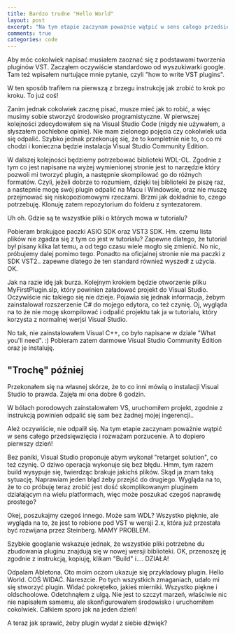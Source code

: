 ```yaml
---
title: Bardzo trudne "Hello World"
layout: post
excerpt: "Na tym etapie zaczynam poważnie wątpić w sens całego przedsięwzięcia i rozważam porzucenie. A to dopiero pierwszy dzień!"
comments: true
categories: code
---
```





<p>Aby móc cokolwiek napisać musiałem zaoznać się z podstawami tworzenia pluginów VST. Zacząłem oczywiście standardowo od wyszukiwarki google. Tam też wpisałem nurtujące mnie pytanie, czyli "how to write VST plugins".</p>

<p>W ten sposób trafiłem na pierwszą z brzegu instrukcję jak zrobić to krok po kroku. To już coś!</p>

<p>Zanim jednak cokolwiek zacznę pisać, musze mieć jak to robić, a więc musimy sobie stworzyć środowisko programistyczne. W pierwszej kolejności zdecydowałem się na Visual Studio Code (nigdy nie używałem, a słyszałem pochlebne opinie). Nie mam zielonego pojęcia czy cokolwiek uda się odpalić. Szybko jednak przekonuję się, że to kompletnie nie to, o co mi chodzi i konieczna będzie instalacja Visual Studio Community Edition.</p>

<p>W dalszej kolejności będziemy potrzebować biblioteki WDL-OL. Zgodnie z tym co jest napisane na wyżej wymienionej stronie jest to narzędzie który pozwoli mi tworzyć plugin, a następnie skompilować go do różnych formatów. Czyli, jeżeli dobrze to rozumiem, dzięki tej biblioteki że piszę raz, a nastepnie mogę swój plugin odpalić na Macu i Windowsie, oraz nie muszę przejmować się niskopoziomowymi rzeczami. Brzmi jak dokładnie to, czego potrzebuję. Klonuję zatem repozytorium do folderu z syntezatorem.</p>

<p>Uh oh. Gdzie są te wszystkie pliki o których mowa w tutorialu?</p>

<p>Pobieram brakujące paczki ASIO SDK oraz VST3 SDK. Hm. czemu lista plików nie zgadza się z tym co jest w tutorialu? Zapewne dlatego, że tutorial był pisany kilka lat temu, a od tego czasu wiele mogło się zmienić. No nic, próbujemy dalej pomimo tego. Ponadto na oficjalnej stronie nie ma paczki z SDK VST2.. zapewne dlatego że ten standard również wyszedł z użycia. OK. </p>

<p>Jak na razie idę jak burza. Kolejnym krokiem będzie otworzenie pliku MyFirstPlugin.slp, który powinien załadować projekt do Visual Studio. Oczywiście nic takiego się nie dzieje. Pojawia się jednak informacja, żebym zainstalował rozszerzenie C# do mojego edytora, co też czynię. Oj, wygląda na to że nie mogę skompilować i odpalić projektu tak ja w tutorialu, który korzysta z normalnej werjsi Visual Studio.</p>

<p>No tak, nie zainstalowałem Visual C++, co było napisane w dziale "What you'll need". :) Pobieram zatem darmowe Visual Studio Community Edition oraz je instaluję.</p>

<h2>"Trochę" później</h2>


<p>Przekonałem się na własnej skórze, że to co inni mówią o instalacji Visual Studio to prawda. Zajęła mi ona dobre 6 godzin.</p>

<p>W bólach porodowych zainstalowałem VS, uruchomiłem projekt, zgodnie z instrukcją powinien odpalić się sam bez żadnej mojej ingerencji..</p>


<p>Ależ oczywiście, nie odpalił się. Na tym etapie zaczynam poważnie wątpić w sens całego przedsięwzięcia i rozważam porzucenie. A to dopiero pierwszy dzień!</p>

<p>Bez paniki, Visual Studio proponuje abym wykonał "retarget solution", co też czynię. O dziwo operacja wykonuje się bez błędu. Hmm, tym razem build wysypuje się, twierdząc brakuje jakichś plików. Skąd ja znam taką sytuację. Naprawiam jeden błąd żeby przejść do drugiego. Wygląda na to, że to co próbuję teraz zrobić jest dość skomplikowanym pluginem działającym na wielu platformach, więc może poszukać czegoś naprawdę prostego?</p>

<p>Okej, poszukajmy czegoś innego. Może sam WDL? Wszystko pięknie, ale wygląda na to, że jest to robione pod VST w wersji 2.x, która już przestała być rozwijana przez Steinberg. MAMY PROBLEM.</p>

<p>Szybkie googlanie wskazuje jednak, że wszystkie pliki potrzebne du zbudowania pluginu znajdują się w nowej wersji biblioteki. OK, przenoszę ję zgodnie z instrukcją, kopiuję, klikam "Build" i.... DZIAŁA!</p>

<p>Odpalam Abletona. Oto moim oczom ukazuje się przykładowy plugin. Hello World. COŚ WIDAĆ. Nareszcie. Po tych wszystkich zmaganiach, udało mi się stworzyć plugin. Widać pokrętełko, jakieś mierniki. Wszystko piękne i oldschoolowe. Odetchnąłem z ulgą. Nie jest to szczyt marzeń, właściwie nic nie napisałem samemu, ale skonfigurowałem środowisko i uruchomiłem cokolwiek. Całkiem sporo jak na jeden dzień!</p>

<p>A teraz jak sprawić, żeby plugin wydał z siebie dźwięk?</p>


